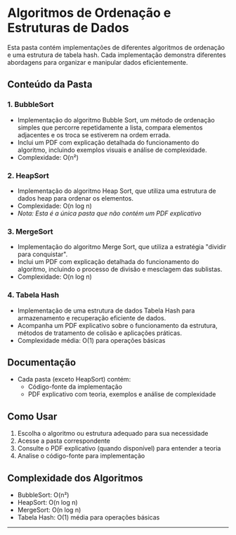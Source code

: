 
# Algoritmos de Ordenação e Estruturas de Dados
Esta pasta contém implementações de diferentes algoritmos de ordenação e uma estrutura de tabela hash. Cada implementação demonstra diferentes abordagens para organizar e manipular dados eficientemente.

## Conteúdo da Pasta

### 1. BubbleSort
- Implementação do algoritmo Bubble Sort, um método de ordenação simples que percorre repetidamente a lista, compara elementos adjacentes e os troca se estiverem na ordem errada. 
- Inclui um PDF com explicação detalhada do funcionamento do algoritmo, incluindo exemplos visuais e análise de complexidade.
- Complexidade: O(n²)

### 2. HeapSort
- Implementação do algoritmo Heap Sort, que utiliza uma estrutura de dados heap para ordenar os elementos. 
- Complexidade: O(n log n)
- *Nota: Esta é a única pasta que não contém um PDF explicativo*

### 3. MergeSort
- Implementação do algoritmo Merge Sort, que utiliza a estratégia "dividir para conquistar". 
- Inclui um PDF com explicação detalhada do funcionamento do algoritmo, incluindo o processo de divisão e mesclagem das sublistas.
- Complexidade: O(n log n)

### 4. Tabela Hash
- Implementação de uma estrutura de dados Tabela Hash para armazenamento e recuperação eficiente de dados.
- Acompanha um PDF explicativo sobre o funcionamento da estrutura, métodos de tratamento de colisão e aplicações práticas.
- Complexidade média: O(1) para operações básicas

## Documentação
- Cada pasta (exceto HeapSort) contém:
  - Código-fonte da implementação
  - PDF explicativo com teoria, exemplos e análise de complexidade

## Como Usar
1. Escolha o algoritmo ou estrutura adequado para sua necessidade
2. Acesse a pasta correspondente
3. Consulte o PDF explicativo (quando disponível) para entender a teoria
4. Analise o código-fonte para implementação

## Complexidade dos Algoritmos
- BubbleSort: O(n²)
- HeapSort: O(n log n)
- MergeSort: O(n log n)
- Tabela Hash: O(1) média para operações básicas

---

